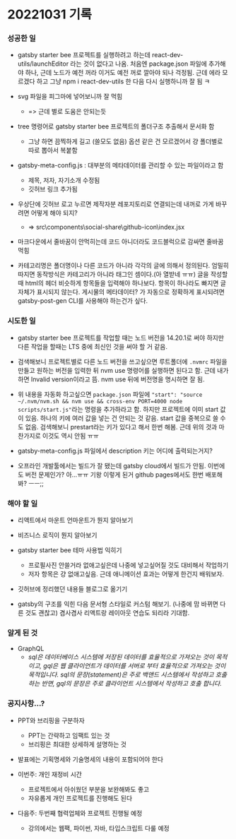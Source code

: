﻿# 20221031 기록
### 성공한 일
- gatsby starter bee 프로젝트를 실행하려고 하는데 react-dev-utils/launchEditor 라는 것이 없다고 나옴. 처음엔 package.json 파일에 추가해야 하나, 근데 노드가 예전 꺼라 이거도 예전 꺼로 깔아야 되나 걱정됨. 근데 에라 모르겠다 하고 그냥 npm i react-dev-utils 한 다음 다시 실행하니까 잘 됨 ㅋ

- svg 파일을 피그마에 넣어보니까 잘 먹힘
  - => 근데 별로 도움은 안되는듯

- tree 명령어로 gatsby starter bee 프로젝트의 폴더구조 추출해서 문서화 함
  - 그냥 하면 끔찍하게 길고 (쓸모도 없음) 옵션 같은 건 모르겠어서 걍 폴더별로 따로 뽑아서 복붙함

- gatsby-meta-config.js : 대부분의 메타데이터를 관리할 수 있는 파일이라고 함
  - 제목, 저자, 자기소개 수정됨
  - 깃허브 링크 추가됨

- 우상단에 깃허브 로고 누르면 제작자분 레포지토리로 연결되는데 내꺼로 가게 바꾸려면 어떻게 해야 되지?
  - => src\components\social-share\github-icon\index.jsx

- 마크다운에서 줄바꿈이 안먹히는데 코드 아니더라도 코드블럭으로 감싸면 줄바꿈 먹힘

- 카테고리명은 폴더명이나 다른 코드가 아니라 각각의 글에 의해서 정의된다. 엄밀히 따지면 동작방식은 카테고리가 아니라 태그인 셈이다.(아 열받네 ㅠㅠ) 글을 작성할 때 html의 헤더 비슷하게 항목들을 입력해야 하나보다. 항목이 하나라도 빠지면 글 자체가 표시되지 않는다. 게시물의 메타데이터? 가 자동으로 정확하게 표시되려면 gatsby-post-gen CLI를 사용해야 하는건가 싶다.

### 시도한 일
- gatsby starter bee 프로젝트를 작업할 때는 노드 버전을 14.20.1로 써야 하지만 다른 작업을 할때는 LTS 중에 최신인 것을 써야 할 거 같음.
- 검색해보니 프로젝트별로 다른 노드 버전을 쓰고싶으면 루트폴더에 `.nvmrc` 파일을 만들고 원하는 버전을 입력한 뒤 nvm use 명령어를 실행하면 된다고 함. 근데 내가 하면 Invalid version이라고 뜸. nvm use 뒤에 버전명을 명시하면 잘 됨.

- 위 내용을 자동화 하고싶으면 `package.json` 파일에 `"start": "source ~/.nvm/nvm.sh && nvm use && cross-env PORT=4000 node scripts/start.js"`라는 명령을 추가하라고 함. 하지만 프로젝트에 이미 start 값이 있음. 하나의 키에 여러 값을 넣는 건 안되는 것 같음. start 값을 중복으로 쓸 수도 없음. 검색해보니 prestart라는 키가 있다고 해서 한번 해봄. 근데 위의 것과 마찬가지로 이것도 역시 안됨 ㅠㅠ

- gatsby-meta-config.js 파일에서 description 키는 어디에 출력되는거지?

- 오프라인 개발툴에서는 빌드가 잘 됐는데 gatsby cloud에서 빌드가 안됨. 이번에도 버전 문제인가? 아...ㅠㅠ 기왕 이렇게 된거 github pages에서도 한번 배포해봐? ㅡㅡ;;


### 해야 할 일
- 리액트에서 마운트 언마운트가 뭔지 알아보기

- 비즈니스 로직이 뭔지 알아보기

- gatsby starter bee 테마 사용법 익히기
  - 프로필사진 안쓸거라 없애고싶은데 나중에 넣고싶어질 것도 대비해서 작업하기
  - 저자 항목은 걍 없애고싶음. 근데 애니메이션 효과는 어떻게 한건지 배워보자.

- 깃허브에 정리했던 내용들 블로그로 옮기기

- gatsby의 구조를 익힌 다음 문서형 스타일로 커스텀 해보기. (나중에 맘 바뀌면 다른 것도 괜찮고) 겸사겸사 리액트랑 레이아웃 연습도 되리라 기대함.

### 알게 된 것
- GraphQL
  - *sql은 데이터베이스 시스템에 저장된 데이터를 효율적으로 가져오는 것이 목적이고, gql은 웹 클라이언트가 데이터를 서버로 부터 효율적으로 가져오는 것이 목적입니다. sql의 문장(statement)은 주로 백앤드 시스템에서 작성하고 호출 하는 반면, gql의 문장은 주로 클라이언트 시스템에서 작성하고 호출 합니다.*




### 공지사항...?
- PPT와 브리핑을 구분하자
  - PPT는 간략하고 임팩트 있는 것
  - 브리핑은 최대한 상세하게 설명하는 것

- 발표에는 기획명세와 기술명세의 내용이 포함되어야 한다

- 이번주: 개인 재정비 시간
  - 프로젝트에서 아쉬웠던 부분을 보완해봐도 좋고
  - 자유롭게 개인 프로젝트를 진행해도 된다

- 다음주: 두번째 협력업체와 프로젝트 진행될 예정
  - 강의에서는 웹팩, 파이썬, 자바, 타입스크립트 다룰 예정

